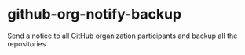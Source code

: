# github-org-notify-backup
Send a notice to all GitHub organization participants and backup all the repositories
